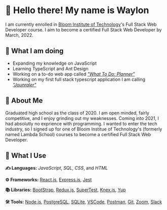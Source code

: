 # :wave: Hello there! My name is Waylon
I am currently enrolled in [Bloom Institute of Technology](https://www.bloomtech.com/)'s Full Stack Web Developer course. I aim to become a certified Full Stack Web Developer by March, 2022.

## :walking: What I am doing
- Expanding my knowledge on JavaScript
- Learning TypeScript and Ant Design
- Working on a to-do web app called [_"What To Do: Planner"_](https://github.com/waylonturbes/what-to-do-planner)
- Working on my first full stack typescript application I am calling [_"Jounraler"_](https://github.com/waylonturbes/journaler)

## :seedling: About Me
Graduated high school as the class of 2020. I am open minded, fairly competitive, and I enjoy grinding out my weaknesses. Coming into 2021, I had absolutly no exprience with programming. I wanted to enter the tech industry, so I signed up for one of Bloom Institue of Technology's (formerly named Lambda School) courses to become a certified Full Stack Web Developer.

## :electric_plug: What I Use
**:writing_hand: Languages:** _JavaScript_, _SQL_, _CSS_, and _HTML_

**:gear: Frameworks:** [React.js](https://reactjs.org/), [Express.js](https://expressjs.com/), [Jest](https://jestjs.io/)

**:books: Libraries:** [BootStrap](https://getbootstrap.com/), [Redux.js](https://redux.js.org/), [SuperTest](https://github.com/visionmedia/supertest#readme), [Knex.js](https://knexjs.org/), [Yup](https://github.com/jquense/yup)

**:hammer_and_wrench: Tools:** [Node.js](https://nodejs.org/), [PostgreSQL](https://www.postgresql.org/), [SQLite](https://www.sqlite.org/index.html), [VSCode](https://code.visualstudio.com/), [Postman](https://www.postman.com/), [Git](https://git-scm.com/), [Zoom](https://zoom.us/), [Slack](https://slack.com/)

<!--
**DoctorWayWay/doctorwayway** is a ✨ _special_ ✨ repository because its `README.md` (this file) appears on your GitHub profile.

Here are some ideas to get you started:

- 🔭 I’m currently working on ...
- 🌱 I’m currently learning ...
- 👯 I’m looking to collaborate on ...
- 🤔 I’m looking for help with ...
- 💬 Ask me about ...
- 📫 How to reach me: ...
- 😄 Pronouns: ...
- ⚡ Fun fact: ...
-->
